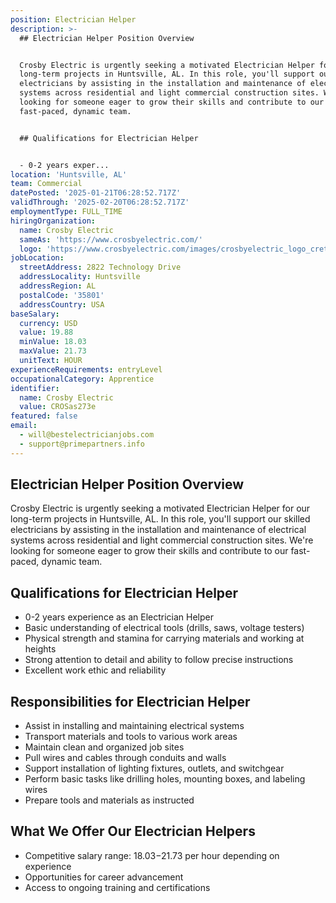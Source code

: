 ```yaml
---
position: Electrician Helper
description: >-
  ## Electrician Helper Position Overview


  Crosby Electric is urgently seeking a motivated Electrician Helper for our
  long-term projects in Huntsville, AL. In this role, you'll support our skilled
  electricians by assisting in the installation and maintenance of electrical
  systems across residential and light commercial construction sites. We're
  looking for someone eager to grow their skills and contribute to our
  fast-paced, dynamic team.


  ## Qualifications for Electrician Helper


  - 0-2 years exper...
location: 'Huntsville, AL'
team: Commercial
datePosted: '2025-01-21T06:28:52.717Z'
validThrough: '2025-02-20T06:28:52.717Z'
employmentType: FULL_TIME
hiringOrganization:
  name: Crosby Electric
  sameAs: 'https://www.crosbyelectric.com/'
  logo: 'https://www.crosbyelectric.com/images/crosbyelectric_logo_crete.png'
jobLocation:
  streetAddress: 2822 Technology Drive
  addressLocality: Huntsville
  addressRegion: AL
  postalCode: '35801'
  addressCountry: USA
baseSalary:
  currency: USD
  value: 19.88
  minValue: 18.03
  maxValue: 21.73
  unitText: HOUR
experienceRequirements: entryLevel
occupationalCategory: Apprentice
identifier:
  name: Crosby Electric
  value: CROSas273e
featured: false
email:
  - will@bestelectricianjobs.com
  - support@primepartners.info
---
```




## Electrician Helper Position Overview

Crosby Electric is urgently seeking a motivated Electrician Helper for our long-term projects in Huntsville, AL. In this role, you'll support our skilled electricians by assisting in the installation and maintenance of electrical systems across residential and light commercial construction sites. We're looking for someone eager to grow their skills and contribute to our fast-paced, dynamic team.

## Qualifications for Electrician Helper

- 0-2 years experience as an Electrician Helper
- Basic understanding of electrical tools (drills, saws, voltage testers)
- Physical strength and stamina for carrying materials and working at heights
- Strong attention to detail and ability to follow precise instructions
- Excellent work ethic and reliability

## Responsibilities for Electrician Helper

- Assist in installing and maintaining electrical systems
- Transport materials and tools to various work areas
- Maintain clean and organized job sites
- Pull wires and cables through conduits and walls
- Support installation of lighting fixtures, outlets, and switchgear
- Perform basic tasks like drilling holes, mounting boxes, and labeling wires
- Prepare tools and materials as instructed

## What We Offer Our Electrician Helpers

- Competitive salary range: $18.03-$21.73 per hour depending on experience
- Opportunities for career advancement
- Access to ongoing training and certifications
